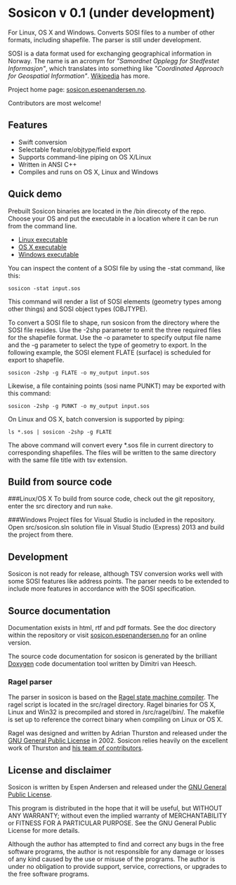 # Sosicon v 0.1 (under development)
For Linux, OS X and Windows. Converts SOSI files to a number of other formats, including shapefile.
The parser is still under development.

SOSI is a data format used for exchanging geographical information in Norway. The name is an acronym
for _"Samordnet Opplegg for Stedfestet Informasjon"_, which translates into something like
_"Coordinated Approach for Geospatial Information"_. [Wikipedia](https://en.wikipedia.org/wiki/SOSI)
has more.

Project home page: [sosicon.espenandersen.no](http://sosicon.espenandersen.no/).

Contributors are most welcome!

## Features
*  Swift conversion
*  Selectable feature/objtype/field export
*  Supports command-line piping on OS X/Linux
*  Written in ANSI C++
*  Compiles and runs on OS X, Linux and Windows

## Quick demo
Prebuilt Sosicon binaries are located in the /bin direcoty of the repo. Choose your OS and put the
executable in a location where it can be run from the command line.

* [Linux executable](https://github.com/espena/sosicon/tree/master/bin/linux)
* [OS X executable](https://github.com/espena/sosicon/tree/master/bin/osx)
* [Windows executable](https://github.com/espena/sosicon/tree/master/bin/win)

You can inspect the content of a SOSI file by using the -stat command, like this:

`sosicon -stat input.sos`

This command will render a list of SOSI elements (geometry types among other things) and SOSI
object types (OBJTYPE).

To convert a SOSI file to shape, run sosicon from the directory where the SOSI file
resides. Use the -2shp parameter to emit the three required files for the shapefile format.
Use the -o parameter to specify output file name and the -g parameter to select the type
of geometry to export. In the following example, the SOSI element FLATE (surface) is scheduled
for export to shapefile.

`sosicon -2shp -g FLATE -o my_output input.sos`

Likewise, a file containing points (sosi name PUNKT) may be exported with this command:

`sosicon -2shp -g PUNKT -o my_output input.sos`

On Linux and OS X, batch conversion is supported by piping:

`ls *.sos | sosicon -2shp -g FLATE`

The above command will convert every *.sos file in current directory to corresponding shapefiles.
The files will be written to the same directory with the same file title with tsv extension.

## Build from source code

###Linux/OS X
To build from source code, check out the git repository, enter the src directory and run `make`.

###Windows
Project files for Visual Studio is included in the repository. Open src/sosicon.sln solution
file in Visual Studio (Express) 2013 and build the project from there.

## Development
Sosicon is not ready for release, although TSV conversion works well with some SOSI features like
address points. The parser needs to be extended to include more features in accordance with the
SOSI specification.



## Source documentation
Documentation exists in html, rtf and pdf formats. See the doc directory within the repository or visit [sosicon.espenandersen.no](http://sosicon.espenandersen.no/) for an online version.

The source code documentation for sosicon is generated by the brilliant [Doxygen](http://www.stack.nl/~dimitri/doxygen/) code documentation tool written by Dimitri van Heesch.

### Ragel parser
The parser in sosicon is based on the [Ragel state machine compiler](http://www.complang.org/ragel/).
The ragel script is located in the src/ragel directory. Ragel binaries for OS X, Linux and Win32
is precompiled and stored in /src/ragel/bin/. The makefile is set up to reference the
correct binary when compiling on Linux or OS X.

Ragel was designed and written by Adrian Thurston and released under the
[GNU General Public License](http://www.gnu.org/licenses/gpl.txt) in 2002. Sosicon relies heavily
on the excellent work of Thurston and [his team of contributors](http://www.complang.org/ragel/CREDITS).

## License and disclaimer
Sosicon is written by Espen Andersen and released under the [GNU General Public License](http://www.gnu.org/licenses/gpl.txt).

This program is distributed in the hope that it will be useful, but WITHOUT ANY WARRANTY; without even the implied warranty of MERCHANTABILITY or FITNESS FOR A PARTICULAR PURPOSE.  See the GNU General Public License for more details.

Although the author has attempted to find and correct any bugs in the free software programs, the author is not responsible for any damage or losses of any kind caused by the use or misuse of the programs. The author is under no obligation to provide support, service, corrections, or upgrades to the free software programs.

